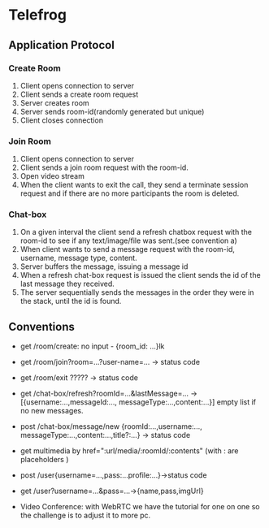 ﻿# Telefrog

## Application Protocol

### Create Room

1. Client opens connection to server
2. Client sends a create room request
3. Server creates room
4. Server sends room-id(randomly generated but unique)
5. Client closes connection

### Join Room

1. Client opens connection to server  
2. Client sends a join room request with the room-id.
3. Open video stream
4. When the client wants to exit the call, they send a terminate session request and if there are no more participants the room is deleted.

### Chat-box

1. On a given interval the client send a refresh chatbox request with the room-id to see if any text/image/file was sent.(see convention a)
2. When client wants to send a message request with the room-id, username, message type, content.
3. Server buffers the message, issuing a message id
4. When a refresh chat-box request is issued the client sends the id of the last message they received.
5. The server sequentially sends the messages in the order they were in the stack, until the id is found.

## Conventions

- get /room/create: no input - {room_id: ...}lk

- get /room/join?room=...?user-name=... -> status code

- get /room/exit ????? -> status code

- get /chat-box/refresh?roomId=...&lastMessage=... ->[{username:...,messageId:..., messageType:...,content:...}] empty list if no new messages.

- post /chat-box/message/new {roomId:...,username:..., messageType:...,content:...,title?:...} -> status code

- get multimedia by href=":url/media/:roomId/:contents" (with : are placeholders )

- post /user{username=...,pass:...profile:...}->status code

- get /user?username=...&pass=...->{name,pass,imgUrl}

- Video Conference: with WebRTC we have the tutorial for one on  one so the challenge is to adjust it to more pc.
